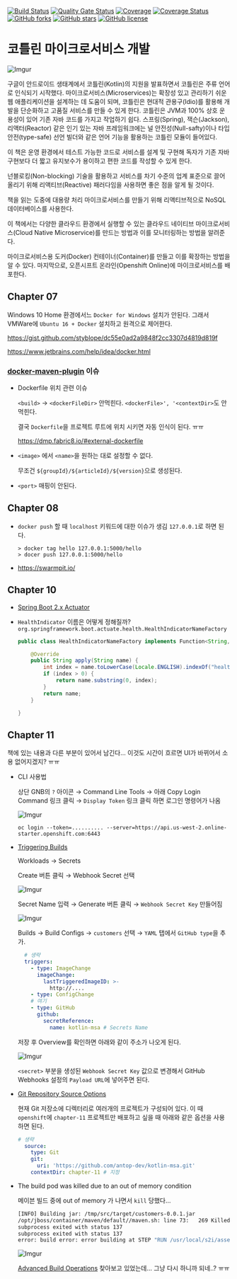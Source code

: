 [![Build Status](https://travis-ci.com/antop-dev/kotlin-msa.svg?branch=master)](https://travis-ci.com/antop-dev/kotlin-msa)
[![Quality Gate Status](https://sonarcloud.io/api/project_badges/measure?project=antop-dev_kotlin-msa&metric=alert_status)](https://sonarcloud.io/dashboard?id=antop-dev_kotlin-msa)
[![Coverage](https://sonarcloud.io/api/project_badges/measure?project=antop-dev_kotlin-msa&metric=coverage)](https://sonarcloud.io/dashboard?id=antop-dev_kotlin-msa)
[![Coverage Status](https://coveralls.io/repos/github/antop-dev/kotlin-msa/badge.svg?branch=master)](https://coveralls.io/github/antop-dev/kotlin-msa?branch=master)
[![GitHub forks](https://img.shields.io/github/forks/antop-dev/kotlin-msa.svg)](https://github.com/antop-dev/kotlin-msa/network)
[![GitHub stars](https://img.shields.io/github/stars/antop-dev/kotlin-msa.svg)](https://github.com/antop-dev/kotlin-msa/stargazers)
[![GitHub license](https://img.shields.io/github/license/antop-dev/kotlin-msa.svg)](https://github.com/antop-dev/kotlin-msa/blob/master/LICENSE)

# 코틀린 마이크로서비스 개발

![Imgur](https://i.imgur.com/asStqwV.jpg)

구글이 안드로이드 생태계에서 코틀린(Kotlin)의 지원을 발표하면서 코틀린은 주류 언어로 인식되기 시작했다. 마이크로서비스(Microservices)는 확장성 있고 관리하기 쉬운 웹 애플리케이션을 설계하는 데 도움이 되며, 코틀린은 현대적 관용구(Idio)를 활용해 개발을 단순화하고 고품질 서비스를 만들 수 있게 한다. 코틀린은 JVM과 100% 상호 운용성이 있어 기존 자바 코드를 가지고 작업하기 쉽다. 스프링(Spring), 잭슨(Jackson), 리액터(Reactor) 같은 인기 있는 자바 프레임워크에는 널 안전성(Null-safty)이나 타입 안전(type-safe) 선언 빌더와 같은 언어 기능을 활용하는 코틀린 모듈이 들어있다.
 
이 책은 운영 환경에서 테스트 가능한 코드로 서비스를 설계 및 구현해 독자가 기존 자바 구현보다 더 짧고 유지보수가 용이하고 편한 코드를 작성할 수 있게 한다.
 
넌블로킹(Non-blocking) 기술을 활용하고 서비스를 차기 수준의 업계 표준으로 끌어올리기 위해 리액티브(Reactive) 패러다임을 사용하면 좋은 점을 알게 될 것이다.
 
책을 읽는 도중에 대용량 처리 마이크로서비스를 만들기 위해 리액티브적으로 NoSQL 데이터베이스를 사용한다.
 
이 책에서는 다양한 클라우드 환경에서 실행할 수 있는 클라우드 네이티브 마이크로서비스(Cloud Native Microservice)를 만드는 방법과 이를 모니터링하는 방법을 알려준다.
 
마이크로서비스용 도커(Docker) 컨테이너(Container)를 만들고 이를 확장하는 방법을 알 수 있다. 마지막으로, 오픈시프트 온라인(Openshift Online)에 마이크로서비스를 배포한다.

## Chapter 07

Windows 10 Home 환경에서느 `Docker for Windows` 설치가 안된다. 그래서 VMWare에 `Ubuntu 16 + Docker` 설치하고 원격으로 제어한다. 

https://gist.github.com/styblope/dc55e0ad2a9848f2cc3307d4819d819f

https://www.jetbrains.com/help/idea/docker.html

### [docker-maven-plugin](https://github.com/fabric8io/docker-maven-plugin) 이슈

* Dockerfile 위치 관련 이슈
    
    `<build>` → `<dockerFileDir>` 안먹힌다. `<dockerFile>', '<contextDir>`도 안먹힌다.

    결국 `Dockerfile`을 프로젝트 루트에 위치 시키면 자동 인식이 된다. ㅠㅠ

    https://dmp.fabric8.io/#external-dockerfile
    
* `<image>` 에서 `<name>`을 원하는 대로 설정할 수 없다.
    
    무조건 `${groupId}/${articleId}/${version}`으로 생성된다.

* `<port>` 매핑이 안된다.

## Chapter 08

* `docker push` 할 때 `localhost` 키워드에 대한 이슈가 생김 `127.0.0.1`로 하면 된다.

  ```
  > docker tag hello 127.0.0.1:5000/hello
  > docer push 127.0.0.1:5000/hello 
  ```

* https://swarmpit.io/

## Chapter 10

* [Spring Boot 2.x Actuator](https://www.baeldung.com/spring-boot-actuators#boot-2x-actuator)

* `HealthIndicator` 이름은 어떻게 정해질까?
    `org.springframework.boot.actuate.health.HealthIndicatorNameFactory`
    ```java
    public class HealthIndicatorNameFactory implements Function<String, String> {
    
    	@Override
    	public String apply(String name) {
    		int index = name.toLowerCase(Locale.ENGLISH).indexOf("healthindicator");
    		if (index > 0) {
    			return name.substring(0, index);
    		}
    		return name;
    	}
    
    }
    ```
    
## Chapter 11

책에 있는 내용과 다른 부분이 있어서 남긴다... 이것도 시간이 흐르면 UI가 바뀌어서 소용 없어지겠지? ㅠㅠ

* CLI 사용법

    상단 GNB의 `?` 아이콘 → Command Line Tools → 아래 Copy Login Command 링크 클릭 → `Display Token` 링크 클릭 하면 로그인 명령어가 나옴 

    ![Imgur](https://i.imgur.com/kOMYE2F.png)
    
    ```
    oc login --token=.......... --server=https://api.us-west-2.online-starter.openshift.com:6443
    ```

* [Triggering Builds](https://docs.openshift.com/container-platform/3.9/dev_guide/builds/triggering_builds.html#github-webhooks)

    Workloads → Secrets
    
    Create 버튼 클릭 → Webhook Secret 선택
        
    ![Imgur](https://i.imgur.com/qgNl3Nb.png)
    
    Secret Name 입력 → Generate 버튼 클릭 → `Webhook Secret Key` 만들어짐 
    
    ![Imgur](https://i.imgur.com/JsD4KWP.png)

    Builds → Build Configs → `customers` 선택 → `YAML` 탭에서 `GitHub type`을 추가.
    
    ```yaml
      # 생략
      triggers:
        - type: ImageChange
          imageChange:
            lastTriggeredImageID: >-
              http://....
        - type: ConfigChange
        # 여기
        - type: GitHub
          github:
            secretReference:
              name: kotlin-msa # Secrets Name
    ```
    
    저장 후 Overview를 확인하면 아래와 같이 주소가 나오게 된다.
    
    ![Imgur](https://i.imgur.com/Qol3BUb.png)
    
    `<secret>` 부분을 생성된 `Webhook Secret Key` 값으로 변경해서 GitHub Webhooks 설정의 `Payload URL`에 넣어주면 된다.

* [Git Repository Source Options](https://docs.openshift.com/enterprise/3.2/dev_guide/builds.html#source-code)

    현재 Git 저장소에 디렉터리로 여러개의 프로젝트가 구성되어 있다. 이 때 `openshift`에 `chapter-11` 프로젝트만 배포하고 싶을 때 아래와 같은 옵션을 사용하면 된다.
    
    ```yaml
    # 생략
      source:
        type: Git
        git:
          uri: 'https://github.com/antop-dev/kotlin-msa.git'
        contextDir: chapter-11 # 지정
    ```

* The build pod was killed due to an out of memory condition

    메이븐 빌드 중에 out of memory 가 나면서 `kill` 당했다...
    
    ```bash
    [INFO] Building jar: /tmp/src/target/customers-0.0.1.jar
    /opt/jboss/container/maven/default//maven.sh: line 73:   269 Killed                  mvn $MAVEN_ARGS $goals
    subprocess exited with status 137
    subprocess exited with status 137
    error: build error: error building at STEP "RUN /usr/local/s2i/assemble": exit status 137
    ```
    
    ![Imgur](https://i.imgur.com/8EMHKxk.png)

    [Advanced Build Operations](https://docs.openshift.com/container-platform/3.5/dev_guide/builds/advanced_build_operations.html) 찾아보고 있었는데... 그냥 다시 하니까 되네..? ㅠㅠ
    